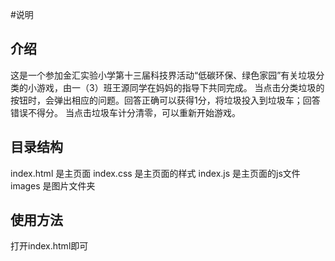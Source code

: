 #说明

## 介绍
这是一个参加金汇实验小学第十三届科技界活动“低碳环保、绿色家园”有关垃圾分类的小游戏，由一（3）班王源同学在妈妈的指导下共同完成。
当点击分类垃圾的按钮时，会弹出相应的问题。回答正确可以获得1分，将垃圾投入到垃圾车；回答错误不得分。
当点击垃圾车计分清零，可以重新开始游戏。

## 目录结构
index.html 是主页面
index.css 是主页面的样式
index.js 是主页面的js文件
images 是图片文件夹

## 使用方法
打开index.html即可